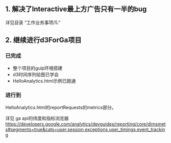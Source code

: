 ## 1. 解决了Interactive最上方广告只有一半的bug
详见目录 “工作业务事项/5."

## 2. 继续进行d3ForGa项目

### 已完成
- 整个项目的gulp环境搭建
- d3时间序列绘图已学会
- HelloAnalytics.html示例已跑通

### 进行到
HelloAnalytics.html的reportRequests的metrics部分。

详见 ga api的纬度和指标浏览器<https://developers.google.com/analytics/devguides/reporting/core/dimsmets#segments=true&cats=user,session,exceptions,user_timings,event_tracking>